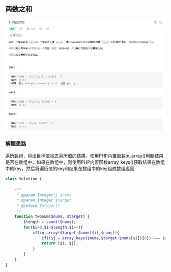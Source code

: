 ## 两数之和
![img.png](../../../images/两数之和.png)

### 解题思路
遍历数组，得出目标值减去遍历值的结果，使用PHP内置函数in_array()判断结果是否在数组中，如果在数组中，则使用PHP内置函数array_keys()获取结果在数组中的key，然后将遍历值的key和结果在数组中的key组成数组返回

```php
class Solution {

    /**
     * @param Integer[] $nums
     * @param Integer $target
     * @return Integer[]
     */
    function twoSum($nums, $target) {
        $length = count($nums);
        for($i=0;$i<$length;$i++){
            if(in_array($target-$nums[$i],$nums)){
                if(($j = array_keys($nums,$target-$nums[$i])[0]) === $i) continue;
                return [$i, $j];
            }
        }
    }
}
```
